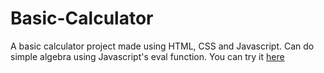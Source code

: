 # Basic-Calculator
A basic calculator project made using HTML, CSS and Javascript. Can do simple algebra using Javascript's eval function.
You can try it [here](http://palculator.herokuapp.com/index.html)
